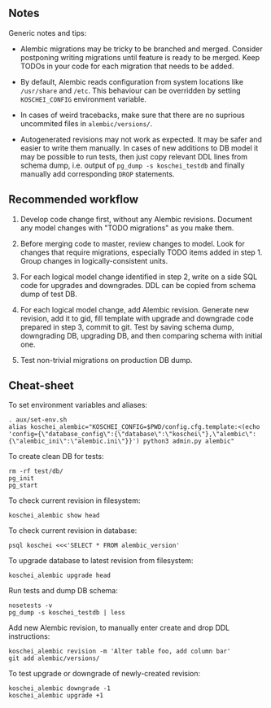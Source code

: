 Notes
-----

Generic notes and tips:

* Alembic migrations may be tricky to be branched and merged.
  Consider postponing writing migrations until feature is ready to be
  merged.  Keep TODOs in your code for each migration that needs to be
  added.

* By default, Alembic reads configuration from system locations like
  `/usr/share` and `/etc`.  This behaviour can be overridden by
  setting `KOSCHEI_CONFIG` environment variable.

* In cases of weird tracebacks, make sure that there are no suprious
  uncommited files in `alembic/versions/`.

* Autogenerated revisions may not work as expected.  It may be safer
  and easier to write them manually.  In cases of new additions to DB
  model it may be possible to run tests, then just copy relevant DDL
  lines from schema dump, i.e. output of `pg_dump -s koschei_testdb`
  and finally manually add corresponding `DROP` statements.


Recommended workflow
--------------------

  1. Develop code change first, without any Alembic revisions.
     Document any model changes with "TODO migrations" as you make
     them.

  2. Before merging code to master, review changes to model.  Look for
     changes that require migrations, especially TODO items added in
     step 1.  Group changes in logically-consistent units.

  3. For each logical model change identified in step 2, write on a
     side SQL code for upgrades and downgrades.  DDL can be copied
     from schema dump of test DB.

  4. For each logical model change, add Alembic revision.  Generate
     new revision, add it to gid, fill template with upgrade and
     downgrade code prepared in step 3, commit to git.  Test by saving
     schema dump, downgrading DB, upgrading DB, and then comparing
     schema with initial one.

  5. Test non-trivial migrations on production DB dump.


Cheat-sheet
-----------

To set environment variables and aliases:

    . aux/set-env.sh
    alias koschei_alembic="KOSCHEI_CONFIG=$PWD/config.cfg.template:<(echo 'config={\"database_config\":{\"database\":\"koschei\"},\"alembic\":{\"alembic_ini\":\"alembic.ini\"}}') python3 admin.py alembic"

To create clean DB for tests:

    rm -rf test/db/
    pg_init
    pg_start

To check current revision in filesystem:

    koschei_alembic show head

To check current revision in database:

    psql koschei <<<'SELECT * FROM alembic_version'

To upgrade database to latest revision from filesystem:

    koschei_alembic upgrade head

Run tests and dump DB schema:

    nosetests -v
    pg_dump -s koschei_testdb | less

Add new Alembic revision, to manually enter create and drop DDL
instructions:

    koschei_alembic revision -m 'Alter table foo, add column bar'
    git add alembic/versions/

To test upgrade or downgrade of newly-created revision:

    koschei_alembic downgrade -1
    koschei_alembic upgrade +1
